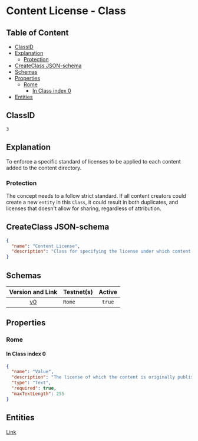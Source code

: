 Content License - Class
=======================

Table of Content
----------------
<!-- TOC START min:1 max:4 link:true asterisk:false update:true -->
  - [ClassID](#classid)
  - [Explanation](#explanation)
    - [Protection](#protection)
  - [CreateClass JSON-schema](#createclass-json-schema)
  - [Schemas](#schemas)
  - [Properties](#properties)
    - [Rome](#rome)
      - [In Class index 0](#in-class-index-0)
  - [Entities](#entities)
<!-- TOC END -->

## ClassID
`3`

## Explanation
To enforce a specific standard of licenses to be applied to each content added to the content directory.

### Protection

The concept needs to a follow strict standard. If all content creators could create a new `entity` in this `Class`, it could result in both duplicates, and licenses that doesn't allow for sharing, regardless of attribution.

## CreateClass JSON-schema
```json
{
  "name": "Content License",
  "description": "Class for specifying the license under which content is published."
}
```

## Schemas

|Version and Link                                           |   Testnet(s)     |Active |
|:---------------------------------------------------------:|------------------|:-----:|
| [v0](../../schemas/general/contentLicense0.json)          | `Rome`           |`true` |

## Properties
### Rome
#### In Class index 0
```json
{
  "name": "Value",
  "description": "The license of which the content is originally published under.",
  "type": "Text",
  "required": true,
  "maxTextLength": 255
}
```

## Entities

[Link](../../entities/general/content-license.md)
